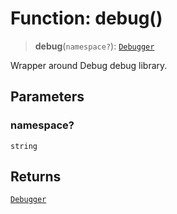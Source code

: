 # Function: debug()

> **debug**(`namespace?`): [`Debugger`](../interfaces/Debugger.md)

Wrapper around Debug debug library.

## Parameters

### namespace?

`string`

## Returns

[`Debugger`](../interfaces/Debugger.md)
